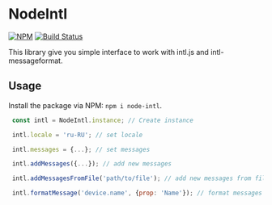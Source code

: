# NodeIntl

[![NPM](https://img.shields.io/npm/v/node-intl.svg "NPM package version")](https://www.npmjs.com/package/node-intl)
[![Build Status](https://travis-ci.org/igogo5yo/node-intl.svg?branch=master)](https://travis-ci.org/igogo5yo/node-intl)

This library give you simple interface to work with intl.js and intl-messageformat.

## Usage

Install the package via NPM: `npm i node-intl`.

```js
 const intl = NodeIntl.instance; // Create instance

 intl.locale = 'ru-RU'; // set locale

 intl.messages = {...}; // set messages

 intl.addMessages({...}); // add new messages

 intl.addMessagesFromFile('path/to/file'); // add new messages from file

 intl.formatMessage('device.name', {prop: 'Name'}); // format messages
```
